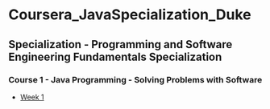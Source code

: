 # Coursera_JavaSpecialization_Duke

## Specialization  - Programming and Software Engineering Fundamentals Specialization

### Course 1 - Java Programming - Solving Problems with Software
- [Week 1](Programming_And_Software_Engineering_Fundamentals_Specialization/Java_Programming-Solving_Problems_with_Software/week1)